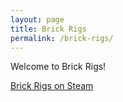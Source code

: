 ```yaml
---
layout: page
title: Brick Rigs
permalink: /brick-rigs/
---
```


Welcome to Brick Rigs!

[Brick Rigs on Steam](https://store.steampowered.com/app/552100/Brick_Rigs/)